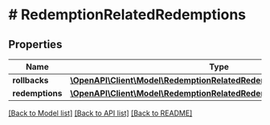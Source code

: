 # # RedemptionRelatedRedemptions

## Properties

Name | Type | Description | Notes
------------ | ------------- | ------------- | -------------
**rollbacks** | [**\OpenAPI\Client\Model\RedemptionRelatedRedemptionsRollbacksItem[]**](RedemptionRelatedRedemptionsRollbacksItem.md) |  | [optional]
**redemptions** | [**\OpenAPI\Client\Model\RedemptionRelatedRedemptionsRedemptionsItem[]**](RedemptionRelatedRedemptionsRedemptionsItem.md) |  | [optional]

[[Back to Model list]](../../README.md#models) [[Back to API list]](../../README.md#endpoints) [[Back to README]](../../README.md)
